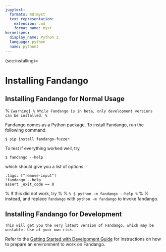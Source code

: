```yaml
---
jupytext:
  formats: md:myst
  text_representation:
    extension: .md
    format_name: myst
kernelspec:
  display_name: Python 3
  language: python
  name: python3
---
```


(sec:installing)=
# Installing Fandango

## Installing Fandango for Normal Usage

% ```{warning}
% While Fandango is in beta, only development versions can be installed.
% ```

Fandango comes as a Python package. To install Fandango, run the following command:

```shell
$ pip install fandango-fuzzer
```

To test if everything worked well, try

```shell
$ fandango --help
```

which should give you a list of options:

```{code-cell}
:tags: ["remove-input"]
!fandango --help
assert _exit_code == 0
```

% If this did not work, try
% 
% ```
% $ python -m fandango --help
% ```
% 
% instead, and replace `fandango` with `python -m fandango` to invoke fandango.


## Installing Fandango for Development

```{caution}
This will get you the very latest version of Fandango, which may be unstable. Use at your own risk.
```

Refer to the [Getting Started with Development Guide](sec:getting-started-with-development) for instructions on how to prepare an environment to work on Fandango.
